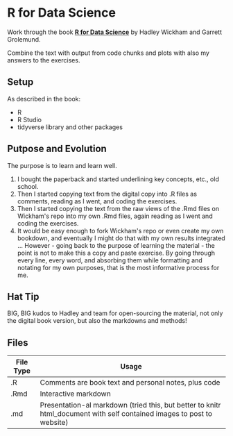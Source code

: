 # R for Data Science

Work through the book [__R for Data Science__](http://r4ds.had.co.nz/) by Hadley Wickham and Garrett Grolemund.

Combine the text with output from code chunks and plots with also my answers to the exercises. 

## Setup

As described in the book:
- R
- R Studio
- tidyverse library and other packages

## Putpose and Evolution

The purpose is to learn and learn well. 

1. I bought the paperback and started underlining key concepts, etc., old school. 
2. Then I started copying text from the digital copy into .R files as comments, reading as I went, and coding the exercises.
3. Then I started copying the text from the raw views of the .Rmd files on Wickham's repo into my own .Rmd files, again reading as I went and  coding the exercises.
4. It would be easy enough to fork Wickham's repo or even create my own bookdown, and eventually I might do that with my own results integrated ... However - going back to the purpose of learning the material - the point is not to make this a copy and paste exercise. By going through every line, every word, and absorbing them while formatting and notating for my own purposes, that is the most informative process for me.  

## Hat Tip

BIG, BIG kudos to Hadley and team for open-sourcing the material, not only the digital book version, but also the markdowns and methods!

## Files

File Type | Usage
--------- | -----
.R | Comments are book text and personal notes, plus code 
.Rmd      | Interactive markdown
.md       | Presentation-al markdown (tried this, but better to knitr html_document with self contained images to post to website)
